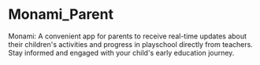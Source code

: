 # Monami_Parent
Monami: A convenient app for parents to receive real-time updates about their children's activities and progress in playschool directly from teachers. Stay informed and engaged with your child's early education journey.
